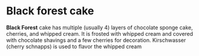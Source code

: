 # Black forest cake

**Black Forest** cake has multiple (usually 4) layers of chocolate sponge cake, cherries, and whipped cream. It is frosted with whipped cream and covered with chocolate shavings and a few cherries for decoration. Kirschwasser (cherry schnapps) is used to flavor the whipped cream
